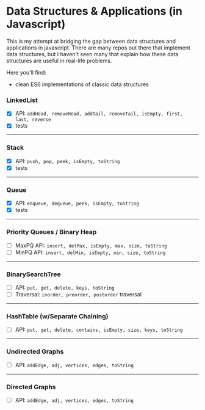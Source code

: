 # Data Structures & Applications (in Javascript)

This is my attempt at bridging the gap between data structures and applications in javascript. There are many repos out there that implement data structures, but I haven't seen many that explain how these data structures are useful in real-life problems.

Here you'll find:
* clean ES6 implementations of classic data structures

### LinkedList
- [x] API: `addHead, removeHead, addTail, removeTail, isEmpty, first, last, reverse`
- [x] tests

---

### Stack
- [x] API: `push, pop, peek, isEmpty, toString`
- [x] tests

---

### Queue
- [x] API: `enqueue, dequeue, peek, isEmpty, toString`
- [x] tests

---

### Priority Queues / Binary Heap
- [ ] MaxPQ API: `insert, delMax, isEmpty, max, size, toString`
- [ ] MinPQ API: `insert, delMin, isEmpty, min, size, toString`
  
---

### BinarySearchTree
- [ ] API: `put, get, delete, keys, toString`
- [ ] Traversal: `inorder, preorder, postorder` traversal

---

### HashTable (w/Separate Chaining)
- [ ] API: `put, get, delete, contains, isEmpty, size, keys, toString`

---

### Undirected Graphs
- [ ] API: `addEdge, adj, vertices, edges, toString`

---

### Directed Graphs
- [ ] API: `addEdge, adj, vertices, edges, toString`
